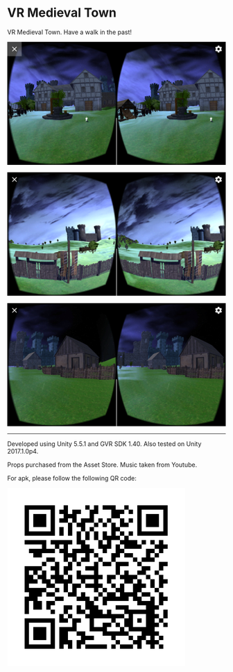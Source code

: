 # VR Medieval Town

VR Medieval Town. Have a walk in the past!

![alt text](https://github.com/Ladydiana/VRMedievalTown/blob/master/Screenshot1.png)

![alt text](https://github.com/Ladydiana/VRMedievalTown/blob/master/Screenshot3.png)

![alt text](https://github.com/Ladydiana/VRMedievalTown/blob/master/Screenshot2.png)

---------------------------------------------------------------

Developed using Unity 5.5.1 and GVR SDK 1.40. Also tested on Unity 2017.1.0p4.

Props purchased from the Asset Store. Music taken from Youtube.

For apk, please follow the following QR code:

![alt text](https://github.com/Ladydiana/VRMedievalTown/blob/master/QR_code_MedievalTown.jpg)
